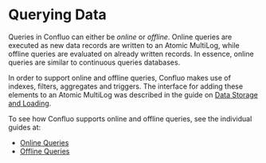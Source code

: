 # Querying Data

Queries in Confluo can either be _online_ or _offline_. Online queries are executed as new data records
are written to an Atomic MultiLog, while offline queries are evaluated on already written records.
In essence, online queries are similar to continuous queries databases.

In order to support online and offline queries, Confluo makes use of indexes, filters, aggregates 
and triggers. The interface for adding these elements to an Atomic MultiLog was described in the 
guide on [Data Storage and Loading](loading_data.md).

To see how Confluo supports online and offline queries, see the individual guides at:

* [Online Queries](online_queries.md)
* [Offline Queries](offline_queries.md)



